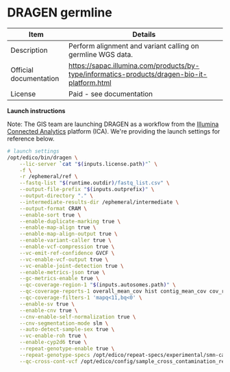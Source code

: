 # DRAGEN germline

|  Item | Details |
|---|---|
|  Description | Perform alignment and variant calling on germline WGS data. |
| Official documentation | https://sapac.illumina.com/products/by-type/informatics-products/dragen-bio-it-platform.html |
| License | Paid - see documentation |

**Launch instructions**

Note: The GIS team are launching DRAGEN as a workflow from the [Illumina Connected Analytics](https://sapac.illumina.com/products/by-type/informatics-products/connected-analytics.html) platform (ICA). We're providing the launch settings for reference below.

```bash
# launch settings
/opt/edico/bin/dragen \
    --lic-server `cat "$(inputs.license.path)"` \
    -f \
    -r /ephemeral/ref \
    --fastq-list "$(runtime.outdir)/fastq_list.csv" \
    --output-file-prefix "$(inputs.outprefix)" \
    --output-directory "." \
    --intermediate-results-dir /ephemeral/intermediate \
    --output-format CRAM \
    --enable-sort true \
    --enable-duplicate-marking true \
    --enable-map-align true \
    --enable-map-align-output true \
    --enable-variant-caller true \
    --enable-vcf-compression true \
    --vc-emit-ref-confidence GVCF \
    --vc-enable-vcf-output true \
    --vc-enable-joint-detection true \
    --enable-metrics-json true \
    --gc-metrics-enable true \
    --qc-coverage-region-1 "$(inputs.autosomes.path)" \
    --qc-coverage-reports-1 overall_mean_cov hist contig_mean_cov cov_report callability \
    --qc-coverage-filters-1 'mapq<11,bq<0' \
    --enable-sv true \
    --enable-cnv true \
    --cnv-enable-self-normalization true \
    --cnv-segmentation-mode slm \
    --auto-detect-sample-sex true \
    --vc-enable-roh true \
    --enable-cyp2d6 true \
    --repeat-genotype-enable true \
    --repeat-genotype-specs /opt/edico/repeat-specs/experimental/smn-catalog.hg38.json \
    --qc-cross-cont-vcf /opt/edico/config/sample_cross_contamination_resource_hg38.vcf.gz
```
